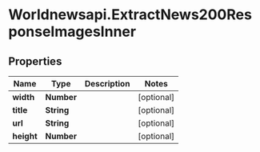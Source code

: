 # Worldnewsapi.ExtractNews200ResponseImagesInner

## Properties

Name | Type | Description | Notes
------------ | ------------- | ------------- | -------------
**width** | **Number** |  | [optional] 
**title** | **String** |  | [optional] 
**url** | **String** |  | [optional] 
**height** | **Number** |  | [optional] 


